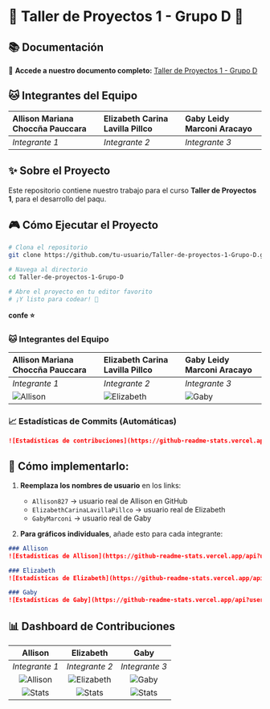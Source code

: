 # 🚀 Taller de Proyectos 1 - Grupo D 🐾

## 📚 Documentación
🔗 **Accede a nuestro documento completo:** [Taller de Proyectos 1 - Grupo D](https://docs.google.com/document/d/1eB0aGoB3n0bv9LfCaL8IsgUZu7iExukw/edit?usp=sharing&ouid=104422379930132611490&rtpof=true&sd=true)


## 🐱 Integrantes del Equipo
| **Allison Mariana Choccña Pauccara** | **Elizabeth Carina Lavilla Pillco** | **Gaby Leidy Marconi Aracayo** |
| :--- | :--- | :--- |
| *Integrante 1* | *Integrante 2* | *Integrante 3* |



## ✨ Sobre el Proyecto
Este repositorio contiene nuestro trabajo para el curso **Taller de Proyectos 1**, para el desarrollo del paqu.


## 🎮 Cómo Ejecutar el Proyecto
```bash
# Clona el repositorio
git clone https://github.com/tu-usuario/Taller-de-proyectos-1-Grupo-D.git

# Navega al directorio
cd Taller-de-proyectos-1-Grupo-D

# Abre el proyecto en tu editor favorito
# ¡Y listo para codear! 🎉
```

**confe ⭐**


### 🐱 Integrantes del Equipo

| **Allison Mariana Choccña Pauccara** | **Elizabeth Carina Lavilla Pillco** | **Gaby Leidy Marconi Aracayo** |
| :--- | :--- | :--- |
| *Integrante 1* | *Integrante 2* | *Integrante 3* |
| ![Allison](https://ghchart.rshah.org/FF6B6B/Allison827) | ![Elizabeth](https://ghchart.rshah.org/4ECDC4/ElizabethCarinaLavillaPillco) | ![Gaby](https://ghchart.rshah.org/45B7D1/GabyMarconi) |

### 📈 Estadísticas de Commits (Automáticas)

```markdown
![Estadísticas de contribuciones](https://github-readme-stats.vercel.app/api?username=TU_USUARIO&show_icons=true&theme=radical)
```


## 🔧 Cómo implementarlo:

1. **Reemplaza los nombres de usuario** en los links:
   - `Allison827` → usuario real de Allison en GitHub
   - `ElizabethCarinaLavillaPillco` → usuario real de Elizabeth
   - `GabyMarconi` → usuario real de Gaby

2. **Para gráficos individuales**, añade esto para cada integrante:

```markdown
### Allison
![Estadísticas de Allison](https://github-readme-stats.vercel.app/api?username=Allison827&show_icons=true&theme=radical)

### Elizabeth  
![Estadísticas de Elizabeth](https://github-readme-stats.vercel.app/api?username=ElizabethCarinaLavillaPillco&show_icons=true&theme=radical)

### Gaby
![Estadísticas de Gaby](https://github-readme-stats.vercel.app/api?username=GabyMarconi&show_icons=true&theme=radical)
```


## 📊 Dashboard de Contribuciones

| **Allison** | **Elizabeth** | **Gaby** |
| :---: | :---: | :---: |
| *Integrante 1* | *Integrante 2* | *Integrante 3* |
| ![Allison](https://ghchart.rshah.org/FF6B6B/Allison827) | ![Elizabeth](https://ghchart.rshah.org/4ECDC4/ElizabethCarinaLavillaPillco) | ![Gaby](https://ghchart.rshah.org/45B7D1/GabyMarconi) |
| ![Stats](https://github-readme-stats.vercel.app/api?username=Allison827&show_icons=true&theme=radical) | ![Stats](https://github-readme-stats.vercel.app/api?username=ElizabethCarinaLavillaPillco&show_icons=true&theme=radical) | ![Stats](https://github-readme-stats.vercel.app/api?username=GabyMarconi&show_icons=true&theme=radical) |

